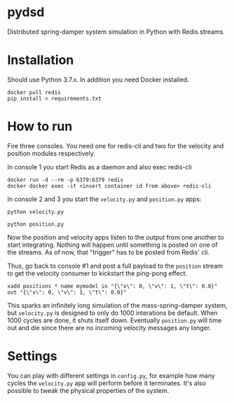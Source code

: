 # pydsd
Distributed spring-damper system simulation in Python with Redis streams.

# Installation

Should use Python 3.7.x.
In addition you need Docker installed.

```
docker pull redis
pip install < requirements.txt
```

# How to run

Fire three consoles. You need one for redis-cli and two for the velocity and position modules respectively.

In console 1 you start Redis as a daemon and also exec redis-cli
```
docker run -d --rm -p 6379:6379 redis
docker docker exec -it <insert container id from above> redis-cli
```

In console 2 and 3 you start the `velocity.py` and `position.py` apps:

```
python velocity.py
```

```
python position.py
```

Now the position and velocity apps listen to the output from one another to start integrating. Nothing will happen until something is posted on one of the streams. As of now, that "trigger" has to be posted from Redis' cli.

Thus, go back to console #1 and post a full payload to the `position` stream to get the
velocity consumer to kickstart the ping-pong effect.

```
xadd positions * name mymodel in "{\"x\": 0, \"v\": 1, \"t\": 0.0}" out "{\"x\": 0, \"v\": 1, \"t\": 0.0}"
```

This sparks an infinitely long simulation of the mass-spring-damper system, but `velocity.py` is designed to only do 1000 interations be default. When 1000 cycles are done, it shuts itself down. Eventually `position.py` will time out and die since there are no incoming velocity messages any longer.


# Settings

You can play with different settings in `config.py`, for example how many cycles the `velocity.py` app will perform before it terminates. It's also possible to tweak the physical
properties of the system.
